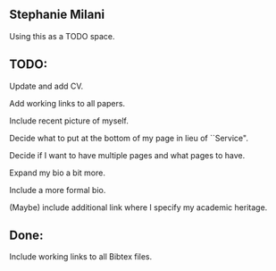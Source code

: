 ## Stephanie Milani

Using this as a TODO space.

## TODO:

Update and add CV.

Add working links to all papers.

Include recent picture of myself.

Decide what to put at the bottom of my page in lieu of ``Service".

Decide if I want to have multiple pages and what pages to have. 

Expand my bio a bit more.

Include a more formal bio. 

(Maybe) include additional link where I specify my academic heritage.

## Done:

Include working links to all Bibtex files.
